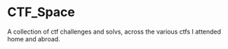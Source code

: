 # CTF_Space
A collection of ctf challenges and solvs, across the various ctfs I attended home and abroad.
